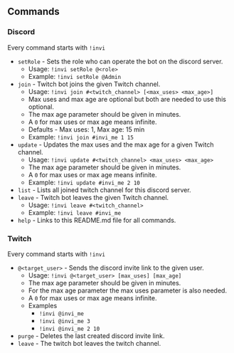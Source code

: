 ## Commands

### Discord
Every command starts with `!invi`
* `setRole` - Sets the role who can operate the bot on the discord server.
    * Usage: `!invi setRole @<role>`
    * Example: `!invi setRole @Admin`
* `join` - Twitch bot joins the given Twitch channel.
    * Usage: `!invi join #<twitch_channel> [<max_uses> <max_age>]`
    * Max uses and max age are optional but both are needed to use this optional.
    * The max age parameter should be given in minutes.
    * A `0` for max uses or max age means infinite.
    * Defaults - Max uses: 1, Max age: 15 min
    * Example: `!invi join #invi_me 1 15`
* `update` - Updates the max uses and the max age for a given Twitch channel.
    * Usage: `!invi update #<twitch_channel> <max_uses> <max_age>`
    * The max age parameter should be given in minutes.
    * A `0` for max uses or max age means infinite.
    * Example: `!invi update #invi_me 2 10`
* `list` - Lists all joined twitch channel for this discord server.
* `leave` - Twitch bot leaves the given Twitch channel.
    * Usage: `!invi leave #<twitch_channel>`
    * Example: `!invi leave #invi_me`
* `help` - Links to this README.md file for all commands.
### Twitch
Every command starts with `!invi`
* `@<target_user>` - Sends the discord invite link to the given user.
    * Usage: `!invi @<target_user> [max_uses] [max_age]`
    * The max age parameter should be given in minutes.
    * For the max age parameter the max uses parameter is also needed.
    * A `0` for max uses or max age means infinite.
    * Examples
        * `!invi @invi_me`
        * `!invi @invi_me 3`
        * `!invi @invi_me 2 10`
* `purge` - Deletes the last created discord invite link.
* `leave` - The twitch bot leaves the twitch channel.
